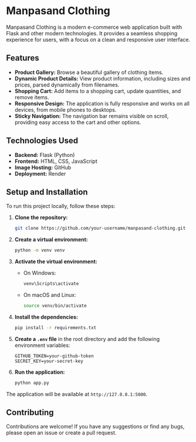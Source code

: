 # Manpasand Clothing

Manpasand Clothing is a modern e-commerce web application built with Flask and other modern technologies. It provides a seamless shopping experience for users, with a focus on a clean and responsive user interface.

## Features

- **Product Gallery:** Browse a beautiful gallery of clothing items.
- **Dynamic Product Details:** View product information, including sizes and prices, parsed dynamically from filenames.
- **Shopping Cart:** Add items to a shopping cart, update quantities, and remove items.
- **Responsive Design:** The application is fully responsive and works on all devices, from mobile phones to desktops.
- **Sticky Navigation:** The navigation bar remains visible on scroll, providing easy access to the cart and other options.

## Technologies Used

- **Backend:** Flask (Python)
- **Frontend:** HTML, CSS, JavaScript
- **Image Hosting:** GitHub
- **Deployment:** Render

## Setup and Installation

To run this project locally, follow these steps:

1. **Clone the repository:**
   ```bash
   git clone https://github.com/your-username/manpasand-clothing.git
   ```

2. **Create a virtual environment:**
   ```bash
   python -m venv venv
   ```

3. **Activate the virtual environment:**
   - On Windows:
     ```bash
     venv\Scripts\activate
     ```
   - On macOS and Linux:
     ```bash
     source venv/bin/activate
     ```

4. **Install the dependencies:**
   ```bash
   pip install -r requirements.txt
   ```

5. **Create a `.env` file** in the root directory and add the following environment variables:
   ```
   GITHUB_TOKEN=your-github-token
   SECRET_KEY=your-secret-key
   ```

6. **Run the application:**
   ```bash
   python app.py
   ```

The application will be available at `http://127.0.0.1:5000`.



## Contributing

Contributions are welcome! If you have any suggestions or find any bugs, please open an issue or create a pull request.
